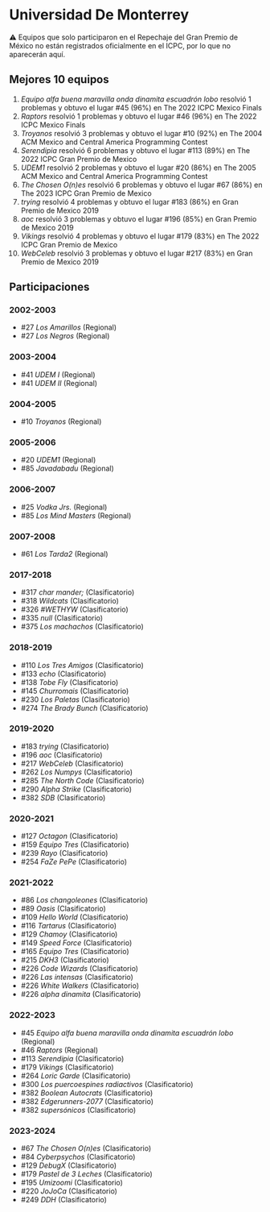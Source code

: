 # Universidad De Monterrey

:warning: Equipos que solo participaron en el Repechaje del Gran Premio de México no están registrados oficialmente en el ICPC, por lo que no aparecerán aquí.

## Mejores 10 equipos

1. _Equipo alfa buena maravilla onda dinamita escuadrón lobo_ resolvió 1 problemas y obtuvo el lugar #45 (96%) en The 2022 ICPC Mexico Finals
1. _Raptors_ resolvió 1 problemas y obtuvo el lugar #46 (96%) en The 2022 ICPC Mexico Finals
1. _Troyanos_ resolvió 3 problemas y obtuvo el lugar #10 (92%) en The 2004 ACM Mexico and Central America Programming Contest
1. _Serendipia_ resolvió 6 problemas y obtuvo el lugar #113 (89%) en The 2022 ICPC Gran Premio de Mexico
1. _UDEM1_ resolvió 2 problemas y obtuvo el lugar #20 (86%) en The 2005 ACM Mexico and Central America Programming Contest
1. _The Chosen O(n)es_ resolvió 6 problemas y obtuvo el lugar #67 (86%) en The 2023 ICPC Gran Premio de Mexico
1. _trying_ resolvió 4 problemas y obtuvo el lugar #183 (86%) en Gran Premio de Mexico 2019
1. _aoc_ resolvió 3 problemas y obtuvo el lugar #196 (85%) en Gran Premio de Mexico 2019
1. _Vikings_ resolvió 4 problemas y obtuvo el lugar #179 (83%) en The 2022 ICPC Gran Premio de Mexico
1. _WebCeleb_ resolvió 3 problemas y obtuvo el lugar #217 (83%) en Gran Premio de Mexico 2019

## Participaciones

### 2002-2003

- #27 _Los Amarillos_ (Regional)
- #27 _Los Negros_ (Regional)

### 2003-2004

- #41 _UDEM I_ (Regional)
- #41 _UDEM II_ (Regional)

### 2004-2005

- #10 _Troyanos_ (Regional)

### 2005-2006

- #20 _UDEM1_ (Regional)
- #85 _Javadabadu_ (Regional)

### 2006-2007

- #25 _Vodka Jrs._ (Regional)
- #85 _Los Mind Masters_ (Regional)

### 2007-2008

- #61 _Los Tarda2_ (Regional)

### 2017-2018

- #317 _char mander;_ (Clasificatorio)
- #318 _Wildcats_ (Clasificatorio)
- #326 _#WETHYW_ (Clasificatorio)
- #335 _null_ (Clasificatorio)
- #375 _Los machachos_ (Clasificatorio)

### 2018-2019

- #110 _Los Tres Amigos_ (Clasificatorio)
- #133 _echo_ (Clasificatorio)
- #138 _Tobe Fly_ (Clasificatorio)
- #145 _Churromais_ (Clasificatorio)
- #230 _Los Paletas_ (Clasificatorio)
- #274 _The Brady Bunch_ (Clasificatorio)

### 2019-2020

- #183 _trying_ (Clasificatorio)
- #196 _aoc_ (Clasificatorio)
- #217 _WebCeleb_ (Clasificatorio)
- #262 _Los Numpys_ (Clasificatorio)
- #285 _The North Code_ (Clasificatorio)
- #290 _Alpha Strike_ (Clasificatorio)
- #382 _SDB_ (Clasificatorio)

### 2020-2021

- #127 _Octagon_ (Clasificatorio)
- #159 _Equipo Tres_ (Clasificatorio)
- #239 _Rayo_ (Clasificatorio)
- #254 _FaZe PePe_ (Clasificatorio)

### 2021-2022

- #86 _Los changoleones_ (Clasificatorio)
- #89 _Oasis_ (Clasificatorio)
- #109 _Hello World_ (Clasificatorio)
- #116 _Tartarus_ (Clasificatorio)
- #129 _Chamoy_ (Clasificatorio)
- #149 _Speed Force_ (Clasificatorio)
- #165 _Equipo Tres_ (Clasificatorio)
- #215 _DKH3_ (Clasificatorio)
- #226 _Code Wizards_ (Clasificatorio)
- #226 _Las intensas_ (Clasificatorio)
- #226 _White Walkers_ (Clasificatorio)
- #226 _alpha dinamita_ (Clasificatorio)

### 2022-2023

- #45 _Equipo alfa buena maravilla onda dinamita escuadrón lobo_ (Regional)
- #46 _Raptors_ (Regional)
- #113 _Serendipia_ (Clasificatorio)
- #179 _Vikings_ (Clasificatorio)
- #264 _Loric Garde_ (Clasificatorio)
- #300 _Los puercoespines radiactivos_ (Clasificatorio)
- #382 _Boolean Autocrats_ (Clasificatorio)
- #382 _Edgerunners-2077_ (Clasificatorio)
- #382 _supersónicos_ (Clasificatorio)

### 2023-2024

- #67 _The Chosen O(n)es_ (Clasificatorio)
- #84 _Cyberpsychos_ (Clasificatorio)
- #129 _DebugX_ (Clasificatorio)
- #179 _Pastel de 3 Leches_ (Clasificatorio)
- #195 _Umizoomi_ (Clasificatorio)
- #220 _JoJoCa_ (Clasificatorio)
- #249 _DDH_ (Clasificatorio)



